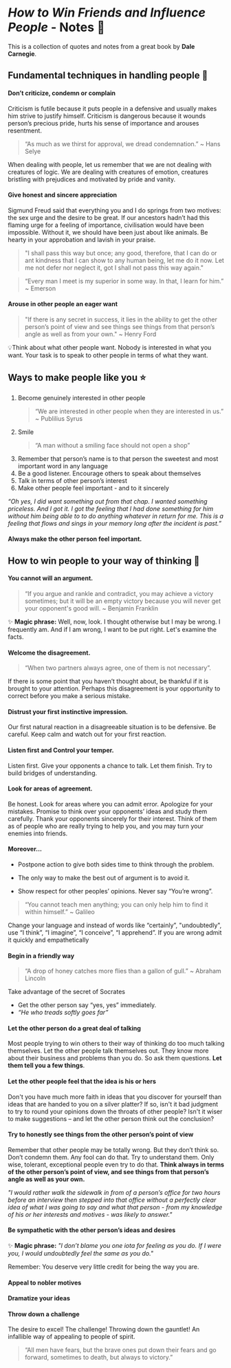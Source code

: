 # _How to Win Friends and Influence People_ - Notes 📝

This is a collection of quotes and notes from a great book by **Dale Carnegie**.

## Fundamental techniques in handling people 🤝

#### Don’t criticize, condemn or complain

Criticism is futile because it puts people in a defensive and usually makes him strive to justify
himself. Criticism is dangerous because it wounds person’s precious pride, hurts his sense of
importance and arouses resentment.

> “As much as we thirst for approval, we dread condemnation.” ~ Hans Selye

When dealing with people, let us remember that we are not dealing with creatures of logic. We are
dealing with creatures of emotion, creatures bristling with prejudices and motivated by pride and
vanity.

#### Give honest and sincere appreciation

Sigmund Freud said that everything you and I do springs from two motives: the sex urge and the
desire to be great. If our ancestors hadn’t had this flaming urge for a feeling of importance,
civilisation would have been impossible. Without it, we should have been just about like animals. Be
hearty in your approbation and lavish in your praise.

> "I shall pass this way but once; any good, therefore, that I can do or ant kindness that I can
> show to any human being, let me do it now. Let me not defer nor neglect it, got I shall not pass
> this way again."

> “Every man I meet is my superior in some way. In that, I learn for him.” ~ Emerson

#### Arouse in other people an eager want

> "If there is any secret in success, it lies in the ability to get the other person’s point of view
> and see things see things from that person’s angle as well as from your own." ~ Henry Ford

💡Think about what other people want. Nobody is interested in what you want. Your task is to speak
to other people in terms of what they want.

## Ways to make people like you ⭐️

1. Become genuinely interested in other people
   > “We are interested in other people when they are interested in us.” ~ Publilius Syrus
2. Smile
   > “A man without a smiling face should not open a shop”
3. Remember that person’s name is to that person the sweetest and most important word in any
   language
4. Be a good listener. Encourage others to speak about themselves
5. Talk in terms of other person’s interest
6. Make other people feel important - and to it sincerely

_“Oh yes, I did want something out from that chap. I wanted something priceless. And I got it. I got
the feeling that I had done something for him without him being able to to do anything whatever in
return for me. This is a feeling that flows and sings in your memory long after the incident is
past.”_

#### Always make the other person feel important.

## How to win people to your way of thinking 🤔

#### You cannot will an argument.

> “If you argue and rankle and contradict, you may achieve a victory sometimes; but it will be an
> empty victory because you will never get your opponent's good will. ~ Benjamin Franklin

✨ **Magic phrase:** Well, now, look. I thought otherwise but I may be wrong. I frequently am. And
if I am wrong, I want to be put right. Let's examine the facts.

#### Welcome the disagreement.

> “When two partners always agree, one of them is not necessary”.

If there is some point that you haven’t thought about, be thankful if it is brought to your
attention. Perhaps this disagreement is your opportunity to correct before you make a serious
mistake.

#### Distrust your first instinctive impression.

Our first natural reaction in a disagreeable situation is to be defensive. Be careful. Keep calm and
watch out for your first reaction.

#### Listen first and Control your temper.

Listen first. Give your opponents a chance to talk. Let them finish. Try to build bridges of
understanding.

#### Look for areas of agreement.

Be honest. Look for areas where you can admit error. Apologize for your mistakes. Promise to think
over your opponents’ ideas and study them carefully. Thank your opponents sincerely for their
interest. Think of them as of people who are really trying to help you, and you may turn your
enemies into friends.

#### Moreover...

- Postpone action to give both sides time to think through the problem.

- The only way to make the best out of argument is to avoid it.

- Show respect for other peoples’ opinions. Never say “You’re wrong”.

> “You cannot teach men anything; you can only help him to find it within himself.” ~ Galileo

Change your language and instead of words like “certainly”, "undoubtedly", use “I think”, “I
imagine”, “I conceive”, “I apprehend”. If you are wrong admit it quickly and empathetically

#### Begin in a friendly way

> “A drop of honey catches more flies than a gallon of gull.” ~ Abraham Lincoln

Take advantage of the secret of Socrates

- Get the other person say “yes, yes” immediately.
- _“He who treads softly goes far”_

#### Let the other person do a great deal of talking

Most people trying to win others to their way of thinking do too much talking themselves. Let the
other people talk themselves out. They know more about their business and problems than you do. So
ask them questions. **Let them tell you a few things**.

#### Let the other people feel that the idea is his or hers

Don't you have much more faith in ideas that you discover for yourself than ideas that are handed to
you on a silver platter? If so, isn't it bad judgment to try to round your opinions down the throats
of other people? Isn't it wiser to make suggestions – and let the other person think out the
conclusion?

#### Try to honestly see things from the other person’s point of view

Remember that other people may be totally wrong. But they don’t think so. Don’t condemn them. Any
fool can do that. Try to understand them. Only wise, tolerant, exceptional people even try to do
that. **Think always in terms of the other person’s point of view, and see things from that person’s
angle as well as your own.**

_"I would rather walk the sidewalk in from of a person’s office for two hours before an interview
then stepped into that office without a perfectly clear idea of what I was going to say and what
that person - from my knowledge of his or her interests and motives - was likely to answer."_

#### Be sympathetic with the other person’s ideas and desires

✨ **Magic phrase:** _"I don’t blame you one iota for feeling as you do. If I were you, I would
undoubtedly feel the same as you do."_

Remember: You deserve very little credit for being the way you are.

#### Appeal to nobler motives

#### Dramatize your ideas

#### Throw down a challenge

The desire to excel! The challenge! Throwing down the gauntlet! An infallible way of appealing to
people of spirit.

> “All men have fears, but the brave ones put down their fears and go forward, sometimes to death,
> but always to victory.”
